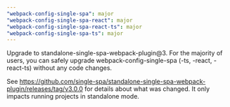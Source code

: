 ```yaml
---
"webpack-config-single-spa": major
"webpack-config-single-spa-react": major
"webpack-config-single-spa-react-ts": major
"webpack-config-single-spa-ts": major
---
```


Upgrade to standalone-single-spa-webpack-plugin@3. For the majority of users, you can safely upgrade webpack-config-single-spa (-ts, -react, -react-ts) without any code changes.

See https://github.com/single-spa/standalone-single-spa-webpack-plugin/releases/tag/v3.0.0 for details about what was changed. It only impacts running projects in standalone mode.
